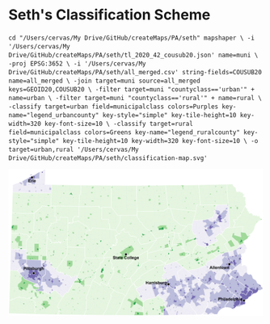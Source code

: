 # Seth's Classification Scheme

`
cd "/Users/cervas/My Drive/GitHub/createMaps/PA/seth"
mapshaper \
-i '/Users/cervas/My Drive/GitHub/createMaps/PA/seth/tl_2020_42_cousub20.json' name=muni \
-proj EPSG:3652 \
-i '/Users/cervas/My Drive/GitHub/createMaps/PA/seth/all_merged.csv' string-fields=COUSUB20 name=all_merged \
-join target=muni source=all_merged keys=GEOID20,COUSUB20 \
-filter target=muni "countyclass=='urban'" + name=urban \
-filter target=muni "countyclass=='rural'" + name=rural \
-classify target=urban field=municipalclass colors=Purples key-name="legend_urbancounty" key-style="simple" key-tile-height=10 key-width=320 key-font-size=10 \
-classify target=rural field=municipalclass colors=Greens key-name="legend_ruralcounty" key-style="simple" key-tile-height=10 key-width=320 key-font-size=10 \
-o target=urban,rural '/Users/cervas/My Drive/GitHub/createMaps/PA/seth/classification-map.svg'
`

![Seth's Thesis Classification Scheme](class.png)
